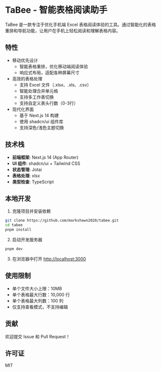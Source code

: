 # TaBee - 智能表格阅读助手

TaBee 是一款专注于优化手机端 Excel 表格阅读体验的工具。通过智能化的表格重排和导航功能，让用户在手机上轻松阅读和理解表格内容。

## 特性

- 移动优先设计
  - 智能表格重排，优化移动端阅读体验
  - 响应式布局，适配各种屏幕尺寸
- 高效的表格处理
  - 支持 Excel 文件（.xlsx、.xls、.csv）
  - 智能处理合并单元格
  - 支持多工作表切换
  - 支持自定义表头行数（0-3行）
- 现代化界面
  - 基于 Next.js 14 构建
  - 使用 shadcn/ui 组件库
  - 支持深色/浅色主题切换

## 技术栈

- **前端框架**: Next.js 14 (App Router)
- **UI 组件**: shadcn/ui + Tailwind CSS
- **状态管理**: Jotai
- **表格处理**: xlsx
- **类型检查**: TypeScript

## 本地开发

1. 克隆项目并安装依赖

```bash
git clone https://github.com/markshawn2020/tabee.git
cd tabee
pnpm install
```

2. 启动开发服务器

```bash
pnpm dev
```

3. 在浏览器中打开 [http://localhost:3000](http://localhost:3000)

## 使用限制

- 单个文件大小上限：10MB
- 单个表格最大行数：10,000 行
- 单个表格最大列数：100 列
- 仅支持查看模式，不支持编辑

## 贡献

欢迎提交 Issue 和 Pull Request！

## 许可证

MIT
